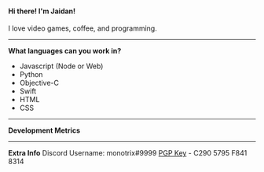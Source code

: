 #### Hi there! I'm Jaidan!
I love video games, coffee, and programming.

---
**What languages can you work in?**<br>
- Javascript (Node or Web)
- Python
- Objective-C
- Swift
- HTML
- CSS

---
**Development Metrics**<br>
<!--START_SECTION:waka-->
<!--END_SECTION:waka-->

---
**Extra Info**
Discord Username: monotrix#9999
[PGP Key](https://keybase.io/monotrix/pgp_keys.asc) - C290 5795 F841 8314
